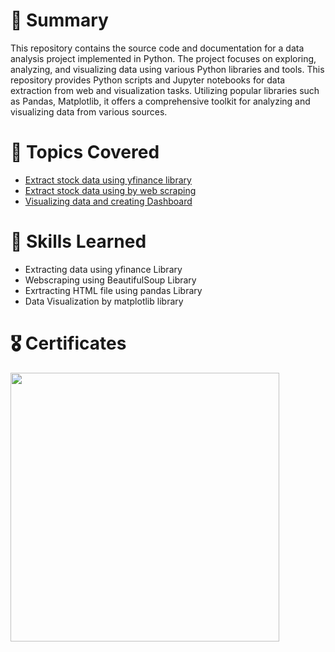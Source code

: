 # 📄 **Summary**
This repository contains the source code and documentation for a data analysis project implemented in Python. The project focuses on exploring, analyzing, and visualizing data using various Python libraries and tools.
This repository provides Python scripts and Jupyter notebooks for data extraction from web and visualization tasks. Utilizing popular libraries such as Pandas, Matplotlib, it offers a comprehensive toolkit for analyzing and visualizing data from various sources.

# 📄 Topics Covered
- [Extract stock data using yfinance library](https://github.com/Avanigaikwad/Data-Extraction-and-Visualization-using-Python/blob/main/Data_Extraction_by_yfinance.ipynb)
- [Extract stock data using by web scraping](https://github.com/Avanigaikwad/Data-Extraction-and-Visualization-using-Python/blob/main/Data%20Extraction%20by%20Webscraping.ipynb)
- [Visualizing data and creating Dashboard](https://github.com/Avanigaikwad/Data-Extraction-and-Visualization-using-Python/blob/main/Visualizing%20Stock%20Data.ipynb)

# 🎯 Skills Learned
- Extracting data using yfinance Library
- Webscraping using BeautifulSoup Library
- Exrtracting HTML file using pandas Library
- Data Visualization by matplotlib library

# 🎖️ Certificates
<a href="https://coursera.org/share/18ee3010324d1f165b4670f6e4cc29a7">
<img src="![certificate](https://github.com/Avanigaikwad/Data-Extraction-and-Visualization-using-Python/assets/125494847/c1236278-a1bb-45c4-a2e2-15b2eacbd8fe)" height="430"> </a>

